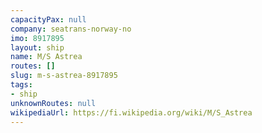 ```yaml
---
capacityPax: null
company: seatrans-norway-no
imo: 8917895
layout: ship
name: M/S Astrea
routes: []
slug: m-s-astrea-8917895
tags:
- ship
unknownRoutes: null
wikipediaUrl: https://fi.wikipedia.org/wiki/M/S_Astrea
---
```

